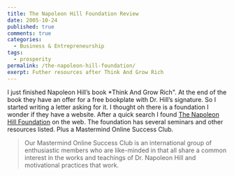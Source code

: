 ```yaml
---
title: The Napoleon Hill Foundation Review
date: 2005-10-24
published: true
comments: true
categories:
  - Business & Entrepreneurship
tags:
  - prosperity
permalink: /the-napoleon-hill-foundation/
exerpt: Futher resources after Think And Grow Rich
---
```

I just finished Napoleon Hill’s book *Think And Grow Rich".  At the end of the book they have an offer for a free bookplate with Dr. Hill’s signature.  So I started writing a letter asking for it.  I thought oh there is a foundation I wonder if they have a website.  After a quick search I found [The Napoleon Hill Foundation](http://www.naphill.org/) on the web.  The foundation has several seminars and other resources listed.  Plus a Mastermind Online Success Club.

>Our Mastermind Online Success Club is an international group of enthusiastic members who are like-minded in that all share a common interest in the works and teachings of Dr. Napoleon Hill and motivational practices that work.